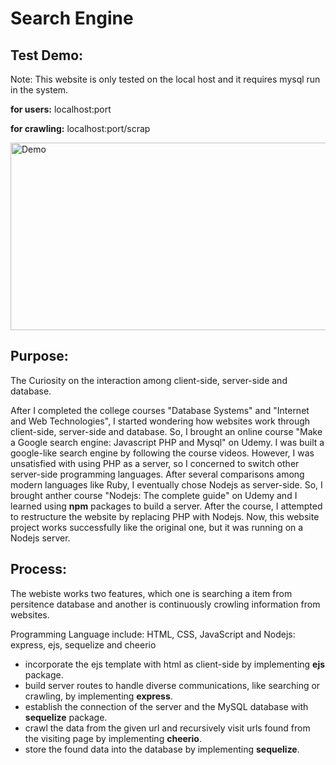 # Search Engine

## Test Demo:

Note: This website is only tested on the local host and it requires mysql run in the system.

**for users:** localhost:port

**for crawling:** localhost:port/scrap

<img src='https://github.com/lxy878/search_engine/blob/master/SEDemo.gif' title='Video Walkthrough' width='600' height='300' alt='Demo' />

## Purpose:

The Curiosity on the interaction among client-side, server-side and database.

After I completed the college courses "Database Systems" and "Internet and Web Technologies", I started wondering how websites work through client-side, server-side and database. So, I brought an online course "Make a Google search engine: Javascript PHP and Mysql" on Udemy. I was built a google-like search engine by following the course videos. However, I was unsatisfied with using PHP as a server, so I concerned to switch other server-side programming languages. After several comparisons among modern languages like Ruby, I eventually chose Nodejs as server-side. So, I brought anther course "Nodejs: The complete guide" on Udemy and I learned using **npm** packages to build a server. After the course, I attempted to restructure the website by replacing PHP with Nodejs. Now, this website project works successfully like the original one, but it was running on a Nodejs server.

## Process:

The webiste works two features, which one is searching a item from persitence database and another is continuously crowling information from websites.

Programming Language include:  HTML, CSS, JavaScript and Nodejs: express, ejs, sequelize and cheerio

- incorporate the ejs template with html as client-side by implementing **ejs** package.
- build server routes to handle diverse communications, like searching or crawling, by implementing **express**.
- establish the connection of the server and the MySQL database with **sequelize** package.
- crawl the data from the given url and recursively visit urls found from the visiting page by implementing **cheerio**.
- store the found data into the database by implementing **sequelize**.

